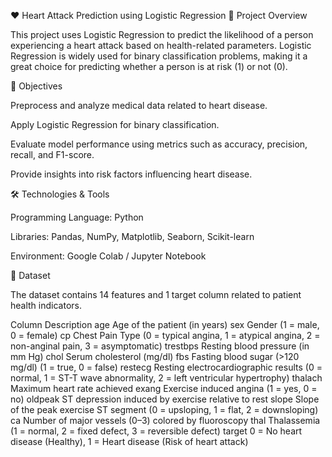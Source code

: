 ❤️ Heart Attack Prediction using Logistic Regression
📌 Project Overview

This project uses Logistic Regression to predict the likelihood of a person experiencing a heart attack based on health-related parameters. Logistic Regression is widely used for binary classification problems, making it a great choice for predicting whether a person is at risk (1) or not (0).

🎯 Objectives

Preprocess and analyze medical data related to heart disease.

Apply Logistic Regression for binary classification.

Evaluate model performance using metrics such as accuracy, precision, recall, and F1-score.

Provide insights into risk factors influencing heart disease.

🛠️ Technologies & Tools

Programming Language: Python

Libraries: Pandas, NumPy, Matplotlib, Seaborn, Scikit-learn

Environment: Google Colab / Jupyter Notebook

📂 Dataset

The dataset contains 14 features and 1 target column related to patient health indicators.

Column	Description
age	Age of the patient (in years)
sex	Gender (1 = male, 0 = female)
cp	Chest Pain Type (0 = typical angina, 1 = atypical angina, 2 = non-anginal pain, 3 = asymptomatic)
trestbps	Resting blood pressure (in mm Hg)
chol	Serum cholesterol (mg/dl)
fbs	Fasting blood sugar (>120 mg/dl) (1 = true, 0 = false)
restecg	Resting electrocardiographic results (0 = normal, 1 = ST-T wave abnormality, 2 = left ventricular hypertrophy)
thalach	Maximum heart rate achieved
exang	Exercise induced angina (1 = yes, 0 = no)
oldpeak	ST depression induced by exercise relative to rest
slope	Slope of the peak exercise ST segment (0 = upsloping, 1 = flat, 2 = downsloping)
ca	Number of major vessels (0–3) colored by fluoroscopy
thal	Thalassemia (1 = normal, 2 = fixed defect, 3 = reversible defect)
target	0 = No heart disease (Healthy), 1 = Heart disease (Risk of heart attack)
